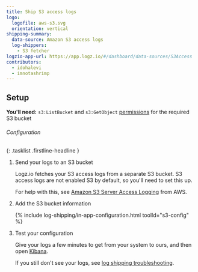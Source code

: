 ```yaml
---
title: Ship S3 access logs
logo:
  logofile: aws-s3.svg
  orientation: vertical
shipping-summary:
  data-source: Amazon S3 access logs
  log-shippers:
    - S3 fetcher
logzio-app-url: https://app.logz.io/#/dashboard/data-sources/S3Access
contributors:
  - idohalevi
  - imnotashrimp
---
```


## Setup

**You'll need:** `s3:ListBucket` and `s3:GetObject` [permissions](https://support.logz.io/hc/en-us/articles/209486129-Troubleshooting-AWS-IAM-Configuration-for-retrieving-logs-from-a-S3-Bucket) for the required S3 bucket

###### Configuration

{: .tasklist .firstline-headline }
1. Send your logs to an S3 bucket

    Logz.io fetches your S3 access logs from a separate S3 bucket.
    S3 access logs are not enabled S3 by default, so you'll need to set this up.

    For help with this, see [Amazon S3 Server Access Logging](https://docs.aws.amazon.com/AmazonS3/latest/dev/ServerLogs.html) from AWS.

2. Add the S3 bucket information

    <!-- logzio:s3-config -->

    {% include log-shipping/in-app-configuration.html toolId="s3-config" %}

3. Test your configuration

    Give your logs a few minutes to get from your system to ours, and then open [Kibana](https://app.logz.io/#/dashboard/kibana).

    If you still don't see your logs, see [log shipping troubleshooting]({{site.baseurl}}/user-guide/log-shipping/log-shipping-troubleshooting.html).